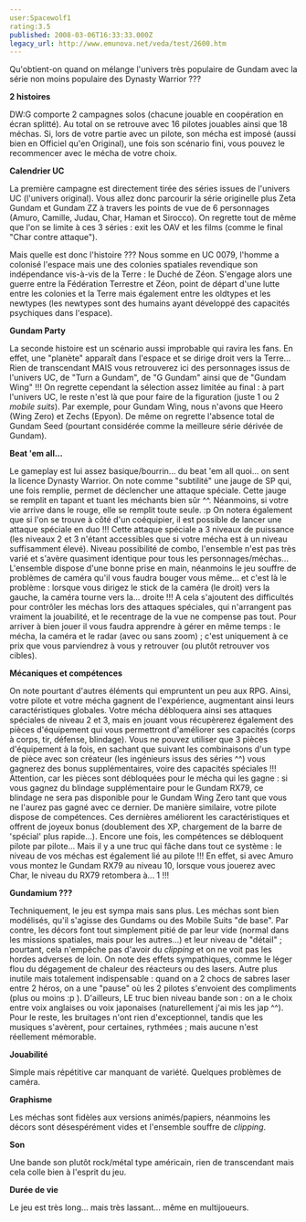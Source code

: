 ```yaml
---
user:Spacewolf1
rating:3.5
published: 2008-03-06T16:33:33.000Z
legacy_url: http://www.emunova.net/veda/test/2600.htm
---
```

Qu'obtient-on quand on mélange l'univers très populaire de Gundam avec la série non moins populaire des Dynasty Warrior ???  

  

**2 histoires**  

DW:G comporte 2 campagnes solos (chacune jouable en coopération en écran splitté). Au total on se retrouve avec 16 pilotes jouables ainsi que 18 méchas. Si, lors de votre partie avec un pilote, son mécha est imposé (aussi bien en Officiel qu'en Original), une fois son scénario fini, vous pouvez le recommencer avec le mécha de votre choix.  

  

**Calendrier UC**  

La première campagne est directement tirée des séries issues de l'univers UC (l'univers original). Vous allez donc parcourir la série originelle plus Zeta Gundam et Gundam ZZ à travers les points de vue de 6 personnages (Amuro, Camille, Judau, Char, Haman et Sirocco). On regrette tout de même que l'on se limite à ces 3 séries : exit les OAV et les films (comme le final "Char contre attaque").  

Mais quelle est donc l'histoire ??? Nous somme en UC 0079, l'homme a colonisé l'espace mais une des colonies spatiales revendique son indépendance vis-à-vis de la Terre : le Duché de Zéon. S'engage alors une guerre entre la Fédération Terrestre et Zéon, point de départ d'une lutte entre les colonies et la Terre mais également entre les oldtypes et les newtypes (les newtypes sont des humains ayant développé des capacités psychiques dans l'espace).  

  

**Gundam Party**  

La seconde histoire est un scénario aussi improbable qui ravira les fans. En effet, une "planète" apparaît dans l'espace et se dirige droit vers la Terre... Rien de transcendant MAIS vous retrouverez ici des personnages issus de l'univers UC, de "Turn a Gundam", de "G Gundam" ainsi que de "Gundam Wing" !!! On regrette cependant la sélection assez limitée au final : à part l'univers UC, le reste n'est là que pour faire de la figuration (juste 1 ou 2 _mobile suits_). Par exemple, pour Gundam Wing, nous n'avons que Heero (Wing Zero) et Zechs (Epyon). De même on regrette l'absence total de Gundam Seed (pourtant considérée comme la meilleure série dérivée de Gundam).  

  

**Beat 'em all...**  

Le gameplay est lui assez basique/bourrin... du beat 'em all quoi... on sent la licence Dynasty Warrior. On note comme "subtilité" une jauge de SP qui, une fois remplie, permet de déclencher une attaque spéciale. Cette jauge se remplit en tapant et tuant les méchants bien sûr ^^. Néanmoins, si votre vie arrive dans le rouge, elle se remplit toute seule. :p On notera également que si l'on se trouve à côté d'un coéquipier, il est possible de lancer une attaque spéciale en duo !!! Cette attaque spéciale a 3 niveaux de puissance (les niveaux 2 et 3 n'étant accessibles que si votre mécha est à un niveau suffisamment élevé). Niveau possibilité de combo, l'ensemble n'est pas très varié et s'avère quasiment identique pour tous les personnages/méchas... L'ensemble dispose d'une bonne prise en main, néanmoins le jeu souffre de problèmes de caméra qu'il vous faudra bouger vous même... et c'est là le problème : lorsque vous dirigez le stick de la caméra (le droit) vers la gauche, la caméra tourne vers la... droite !!! A cela s'ajoutent des difficultés pour contrôler les méchas lors des attaques spéciales, qui n'arrangent pas vraiment la jouabilité, et le recentrage de la vue ne compense pas tout. Pour arriver à bien jouer il vous faudra apprendre à gérer en même temps : le mécha, la caméra et le radar (avec ou sans zoom) ; c'est uniquement à ce prix que vous parviendrez à vous y retrouver (ou plutôt retrouver vos cibles).  

  

**Mécaniques et compétences**  

On note pourtant d'autres éléments qui empruntent un peu aux RPG. Ainsi, votre pilote et votre mécha gagnent de l'expérience, augmentant ainsi leurs caractéristiques globales. Votre mécha débloquera ainsi ses attaques spéciales de niveau 2 et 3, mais en jouant vous récupèrerez également des pièces d'équipement qui vous permettront d'améliorer ses capacités (corps à corps, tir, défense, blindage). Vous ne pouvez utiliser que 3 pièces d'équipement à la fois, en sachant que suivant les combinaisons d'un type de pièce avec son créateur (les ingénieurs issus des séries ^^) vous gagnerez des bonus supplémentaires, voire des capacités spéciales !!! Attention, car les pièces sont débloquées pour le mécha qui les gagne : si vous gagnez du blindage supplémentaire pour le Gundam RX79, ce blindage ne sera pas disponible pour le Gundam Wing Zero tant que vous ne l'aurez pas gagné avec ce dernier. De manière similaire, votre pilote dispose de compétences. Ces dernières améliorent les caractéristiques et offrent de joyeux bonus (doublement des XP, chargement de la barre de 'spécial' plus rapide...). Encore une fois, les compétences se débloquent pilote par pilote... Mais il y a une truc qui fâche dans tout ce système : le niveau de vos méchas est également lié au pilote !!! En effet, si avec Amuro vous montez le Gundam RX79 au niveau 10, lorsque vous jouerez avec Char, le niveau du RX79 retombera à... 1 !!!  

  

**Gundamium ???**   

Techniquement, le jeu est sympa mais sans plus. Les méchas sont bien modélisés, qu'il s'agisse des Gundams ou des Mobile Suits "de base". Par contre, les décors font tout simplement pitié de par leur vide (normal dans les missions spatiales, mais pour les autres...) et leur niveau de "détail" ; pourtant, cela n'empêche pas d'avoir du _clipping_ et on ne voit pas les hordes adverses de loin. On note des effets sympathiques, comme le léger flou du dégagement de chaleur des réacteurs ou des lasers. Autre plus inutile mais totalement indispensable : quand on a 2 chocs de sabres laser entre 2 héros, on a une "pause" où les 2 pilotes s'envoient des compliments (plus ou moins :p ). D'ailleurs, LE truc bien niveau bande son : on a le choix entre voix anglaises ou voix japonaises (naturellement j'ai mis les jap ^^). Pour le reste, les bruitages n'ont rien d'exceptionnel, tandis que les musiques s'avèrent, pour certaines, rythmées ; mais aucune n'est réellement mémorable.  

  

  

**Jouabilité**  

Simple mais répétitive car manquant de variété. Quelques problèmes de caméra.  

**Graphisme**  

Les méchas sont fidèles aux versions animés/papiers, néanmoins les décors sont désespérément vides et l'ensemble souffre de _clipping_.  

**Son**  

Une bande son plutôt rock/métal type américain, rien de transcendant mais cela colle bien à l'esprit du jeu.  

**Durée de vie**  

Le jeu est très long... mais très lassant... même en multijoueurs.